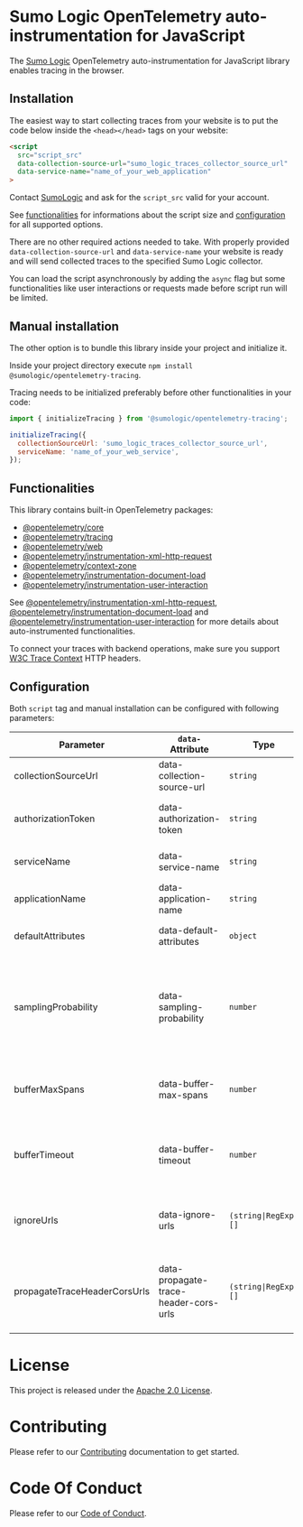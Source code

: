 # Sumo Logic OpenTelemetry auto-instrumentation for JavaScript

The [Sumo Logic](https://www.sumologic.com/) OpenTelemetry auto-instrumentation for JavaScript library enables tracing in the browser.

## Installation

The easiest way to start collecting traces from your website is to put the code below inside the `<head></head>` tags on your website:

```html
<script
  src="script_src"
  data-collection-source-url="sumo_logic_traces_collector_source_url"
  data-service-name="name_of_your_web_application"
>
```

Contact [SumoLogic](https://www.sumologic.com/) and ask for the `script_src` valid for your account.

See [functionalities](#Functionalities) for informations about the script size and [configuration](#Configuration) for all supported options.

There are no other required actions needed to take. With properly provided `data-collection-source-url` and `data-service-name` your website is ready and will send collected traces to the specified Sumo Logic collector.

You can load the script asynchronously by adding the `async` flag but some functionalities like user interactions or requests made before script run will be limited.

## Manual installation

The other option is to bundle this library inside your project and initialize it.

Inside your project directory execute `npm install @sumologic/opentelemetry-tracing`.

Tracing needs to be initialized preferably before other functionalities in your code:

```javascript
import { initializeTracing } from '@sumologic/opentelemetry-tracing';

initializeTracing({
  collectionSourceUrl: 'sumo_logic_traces_collector_source_url',
  serviceName: 'name_of_your_web_service',
});
```

## Functionalities

This library contains built-in OpenTelemetry packages:

- [@opentelemetry/core](https://www.npmjs.com/package/@opentelemetry/core)
- [@opentelemetry/tracing](https://www.npmjs.com/package/@opentelemetry/tracing)
- [@opentelemetry/web](https://www.npmjs.com/package/@opentelemetry/web)
- [@opentelemetry/instrumentation-xml-http-request](https://www.npmjs.com/package/@opentelemetry/instrumentation-xml-http-request)
- [@opentelemetry/context-zone](https://www.npmjs.com/package/@opentelemetry/context-zone)
- [@opentelemetry/instrumentation-document-load](https://www.npmjs.com/package/@opentelemetry/instrumentation-document-load)
- [@opentelemetry/instrumentation-user-interaction](https://www.npmjs.com/package/@opentelemetry/instrumentation-user-interaction)

See [@opentelemetry/instrumentation-xml-http-request](https://www.npmjs.com/package/@opentelemetry/instrumentation-xml-http-request), [@opentelemetry/instrumentation-document-load](https://www.npmjs.com/package/@opentelemetry/instrumentation-document-load) and [@opentelemetry/instrumentation-user-interaction](https://www.npmjs.com/package/@opentelemetry/instrumentation-user-interaction) for more details about auto-instrumented functionalities.

To connect your traces with backend operations, make sure you support [W3C Trace Context](https://www.w3.org/TR/trace-context/) HTTP headers.

## Configuration

Both `script` tag and manual installation can be configured with following parameters:

| Parameter                    | `data-` Attribute                     | Type                 | Default     | Description                                                                                                 |
| ---------------------------- | ------------------------------------- | -------------------- | ----------- | ----------------------------------------------------------------------------------------------------------- |
| collectionSourceUrl          | data-collection-source-url            | `string`             | _required_  | Sumo Logic collector source url                                                                             |
| authorizationToken           | data-authorization-token              | `string`             |             | Sumo Logic collector authorization token                                                                    |
| serviceName                  | data-service-name                     | `string`             | `"unknown"` | Name of your web service                                                                                    |
| applicationName              | data-application-name                 | `string`             |             | Name of your application                                                                                    |
| defaultAttributes            | data-default-attributes               | `object`             | `{}`        | Attributes added to each span                                                                               |
| samplingProbability          | data-sampling-probability             | `number`             | `1`         | `1` means all traces are sent, `0` - no traces are send, `0.5` - there is 50% change for a trace to be sent |
| bufferMaxSpans               | data-buffer-max-spans                 | `number`             | `100`       | Maximum number of spans waiting to be send                                                                  |
| bufferTimeout                | data-buffer-timeout                   | `number`             | `2000`ms    | Maximum time in milliseconds for spans waiting to be send                                                   |
| ignoreUrls                   | data-ignore-urls                      | `(string\|RegExp)[]` | `[]`        | List of URLs from which traces will not be collected                                                        |
| propagateTraceHeaderCorsUrls | data-propagate-trace-header-cors-urls | `(string\|RegExp)[]` | `[/.*/]`    | List of URLs where [W3C Trace Context](https://www.w3.org/TR/trace-context/) HTTP headers will be injected  |

# License

This project is released under the [Apache 2.0 License](./LICENSE).

# Contributing

Please refer to our [Contributing](./CONTRIBUTING.md) documentation to get started.

# Code Of Conduct

Please refer to our [Code of Conduct](./CODE_OF_CONDUCT.md).
